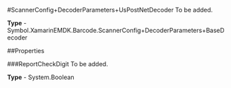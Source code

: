 #ScannerConfig+DecoderParameters+UsPostNetDecoder
To be added.

**Type** - Symbol.XamarinEMDK.Barcode.ScannerConfig+DecoderParameters+BaseDecoder

##Properties

###ReportCheckDigit
To be added.

**Type** - System.Boolean


